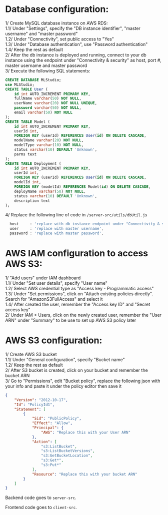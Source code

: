 # Database configuration:
1/ Create MySQL database instance on AWS RDS:  
1.1/ Under "Settings", specify the "DB instance identifier", "master username" and "master password"  
1.2/ Under "Connectivity", set public access to "Yes"  
1.3/ Under "Database authentication", use "Password authentication"  
1.4/ Keep the rest as default  
2/ After the db instance is deployed and running, connect to your db instance using the endpoint under "Connectivity & security" as host, port #, master username and master password  
3/ Execute the following SQL statements:
``` sql
CREATE DATABASE MLStudio;
use MLStudio;
CREATE TABLE User (
    id int AUTO_INCREMENT PRIMARY KEY, 
    fullName varchar(50) NOT NULL, 
    userName varchar(20) NOT NULL UNIQUE,   
    password varchar(50) NOT NULL,   
    email varchar(50) NOT NULL 
);
CREATE TABLE Model (
    id int AUTO_INCREMENT PRIMARY KEY,   
    userId int,   
    FOREIGN KEY (userId) REFERENCES User(id) ON DELETE CASCADE,  
    modelName varchar(20) NOT NULL,   
    modelType varchar(10) NOT NULL,   
    status varchar(10) DEFAULT 'Unknown',   
    parms text 
);
CREATE TABLE Deployment (   
    id int AUTO_INCREMENT PRIMARY KEY,   
    userId int,   
    FOREIGN KEY (userId) REFERENCES User(id) ON DELETE CASCADE,     
    modelId int,   
    FOREIGN KEY (modelId) REFERENCES Model(id) ON DELETE CASCADE,       
    deployName varchar(50) NOT NULL,   
    status varchar(10) DEFAULT 'Unknown',   
    description text 
);
```
4/ Replace the following line of code in `/server-src/utils/dbUtil.js`
``` javascript
  host     : 'replace with db instance endpoint under "Connectivity & security"',
  user     : 'replace with master username',
  password : 'replace with master password',
```

# AWS IAM configuration to access AWS S3:
1/ "Add users" under IAM dashboard  
1.1/ Under "Set user details", specify "User name"  
1.2/ Select AWS credential type as "Access key - Programmatic access"  
1.3/ Under "Set permissions", click on "Attach existing policies directly". Search for "AmazonS3FullAccess" and select it  
1.4/ After created the user, remember the "Access key ID" and "Secret access key"  
2/ Under IAM > Users, click on the newly created user, remember the "User ARN" under "Summary" to be use to set up AWS S3 policy later  

# AWS S3 configuration:
1/ Create AWS S3 bucket  
1.1/ Under "General configuration", specify "Bucket name"  
1.2/ Keep the rest as default  
2/ After S3 bucket is created, click on your bucket and remember the bucket ARN  
3/ Go to "Permissions", edit "Bucket policy", replace the following json with your info and paste it under the policy editor then save it  
``` json
{
	"Version": "2012-10-17",
	"Id": "PolicyId1",
	"Statement": [
		{
			"Sid": "PublicPolicy",
			"Effect": "Allow",
			"Principal": {
				"AWS": "Replace this with your User ARN"
			},
			"Action": [
				"s3:ListBucket",
				"s3:ListBucketVersions",
				"s3:GetBucketLocation",
				"s3:Get*",
				"s3:Put*"
			],
			"Resource": "Replace this with your bucket ARN"
		}
	]
}
```

Backend code goes to `server-src`.

Frontend code goes to `client-src`.
